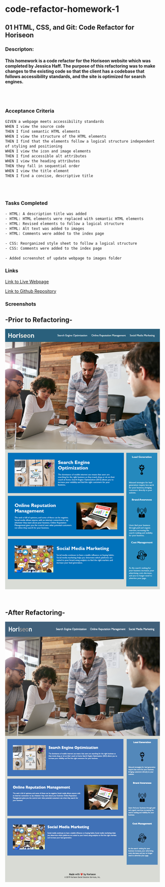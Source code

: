 # code-refactor-homework-1

## 01 HTML, CSS, and Git: Code Refactor for Horiseon

### Descripton:
#### This homework is a code refactor for the Horiseon website which was completed by Jessica Haff. The purpose of this refactoring was to make changes to the existing code so that the client has a codebase that follows accessibility standards, and the site is optimized for search engines.
<br>
<br>

### Acceptance Criteria
```
GIVEN a webpage meets accessibility standards
WHEN I view the source code
THEN I find semantic HTML elements
WHEN I view the structure of the HTML elements
THEN I find that the elements follow a logical structure independent of styling and positioning
WHEN I view the icon and image elements
THEN I find accessible alt attributes
WHEN I view the heading attributes
THEN they fall in sequential order
WHEN I view the title element
THEN I find a concise, descriptive title
```
<br>
<br>

### Tasks Completed
```
- HTML: A description title was added 
- HTML: HTML elements were replaced with semantic HTML elements
- HTML: Revised elements to follow a logical structure
- HTML: Alt text was added to images
- HTML: Comments were added to the index page

- CSS: Reorganized style sheet to follow a logical structure
- CSS: Comments were added to the index page

- Added screenshot of update webpage to images folder
```

### Links
[Link to Live Webpage](https://jesshaff.github.io/code-refactor-homework-1/) 

[Link to Github Repository](https://github.com/jesshaff/code-refactor-homework-1/)

### Screenshots
## -Prior to Refactoring-

![Web Prior to Refactoring](assets/images/01-html-css-git-homework-demo.png)

<br>

## -After Refactoring-

![Webpage After Refactoring](assets/images/horiseon-webpage-after-refactoring.png)
